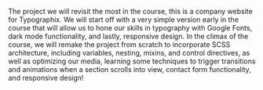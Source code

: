 The project we will revisit the most in the course, this is a company website for Typographix. We will start off with a very simple version early in the course that will allow us to hone our skills in typography with Google Fonts, dark mode functionality, and lastly, responsive design. In the climax of the course, we will remake the project from scratch to incorporate SCSS architecture, including variables, nesting, mixins, and control directives, as well as optimizing our media, learning some techniques to trigger transitions and animations when a section scrolls into view, contact form functionality, and responsive design!

